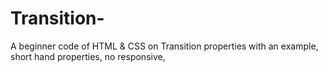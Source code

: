 # Transition-
A beginner code of HTML &amp; CSS on Transition properties with an example, short hand properties, no responsive,  
